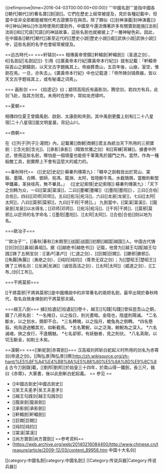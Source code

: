 {{refimprove|time=2016-04-03T00:00:00+00:00}}
'''中國名劍'''是指中國各[[朝代|朝代]]的著名寶[[劍|劍]]。它們在歷史上經常被提及，見於各種記載中，但當中並非全部都能被現代考古證實存在與否。除了類似《[[封神演義|封神演義]]》中[[神仙|神仙]]作法時使用的寶劍外，中國至今還流傳著許多有關寶劍能施[[法術|法術]]和[[咒語|咒語]]的神話故事，這些名劍也就被披上了一層神秘色彩。因此，在中國各[[朝代|朝代]]甚至近代的[[歷史小說|歷史小說]]或[[武俠小說|武俠小說]]中，這些名劍的名字也會經常被提及。

==远古時代==
===轩辕剑===
相傳黃帝曾鑄[[軒轅劍|軒轅劍]]（圣道之剑），《[[名劍記|名劍記]]》引用《[[廣黃帝本行紀|廣黃帝本行紀]]》就有記載：「軒轅帝採首山之銅鑄劍，以天文古字題銘其上。帝崩葬喬山，五百年後，山崩，室空，惟劍在焉。一旦，亦失去」。《廣黃帝本行紀》中也记载道：「帝所铸剑镜鼎器，皆以天文古字题铭其上，或有秘谶之词焉」。

=== 画影剑 ===
《拾遗记》曰；颛顼高阳氏有画影剑，腾空剑，若四方有兵，此剑飞赴，指其方则克。未用时在匣中，常如龙虎啸吟。

==夏朝==

相傳四位夏王曾鑄禹劍、啟劍、太康劍和夾劍。其中禹劍更腹上刻有[[二十八星宿|二十八星宿]]面文明星晨，背記山川。

==商朝==

在《[[列子|列子]]·湯問》內，記載著[[商朝|商朝]]君主為統治天下所用的三把寶劍：[[含光劍|含光]]、[[承影|承影]]（精致优雅之剑）和[[宵練|宵練]]。據書中所述，使用這些名劍，哪怕是一個頑童也能拒千軍萬馬於國門之外。當然，作為一種殺敵工具，劍實際上不會有這麼大的威力的。

==春秋時代==
《[[史記|史記]]·蘇秦列傳第九》：「韓卒之劍戟皆出於冥山、棠谿、墨陽、合賻、鄧師、宛馮、龍淵、太阿，皆陸斷牛馬，水截鵠鴈，當敵則斬堅甲鐵幕，革抉㕹芮，無不畢具。」
《[[史記索隱|史記索隱]]·蘇秦列傳第九》：「天下之剑韩为众，一曰[[棠溪|棠溪]]，二曰[[墨曜|墨曜]]（[[墨阳|墨阳]]），三曰[[合伯|合伯]]，四曰[[邓师|邓师]]，五曰[[宛冯|宛冯]]，六曰[[龙泉|龙泉]]，七曰[[太阿|太阿]]，八曰[[莫邪|莫邪]]，九曰[[干将|干將]]。」
九劍當中，[[棠溪|棠溪]]、[[龍泉劍|龙泉]]以水得名；[[邓师|邓师]]、[[宛冯|宛冯]]、[[干将|干將]]、[[莫邪|莫邪]],以匠师的名字命名；[[墨阳|墨阳]]、[[太阿|太阿]]、[[合伯|合伯]]则以地为名。

===歐冶子===

'''欧冶子'''，[[春秋|春秋]]末期至[[战国|战国]]初期[[越国|越国]]人。中国古代铸[[剑|剑]][[鼻祖|鼻祖]]。据《[[越绝书|越绝书]]》记载，他曾为[[越王勾践|越王勾践]]铸了五柄宝剑：[[湛卢|湛卢]]（仁道之剑）、[[巨闕|巨闕]]、[[勝邪|勝邪]]、[[魚腸|魚腸]]（勇绝之剑）、[[纯钧|纯钧]]（尊贵无双之剑）；为[[楚昭王|楚昭王]]铸了三柄名剑：[[龙渊|龙渊]]（诚信高洁之剑）、[[太阿|太阿]]（威道之剑）、[[工布_(剑)|工布]]。

===干將莫邪===

[[干將莫邪|干將與莫邪]]是中國傳說中的非常著名的兩把名劍，最早出現於春秋時代，取名自捨身煉劍的干將莫邪夫婦。

===越王八劍===
據[[拾遺記|拾遺記]]卷十，越王[[勾踐|勾踐]]曾採昆吾山之銅，鑄了八把名劍：
*一名掩日，以之指日，則光晝暗。金陰也，陰盛則陽滅。
*二名斷水，以之划水，開即不合。
*三名轉魄，以之指月，蟾兔為之倒轉。
*四名懸翦，飛鳥遊過觸其刃，如斬截焉。
*五名驚鯢，以之泛海，鯨鯢為之深入。
*六名滅魂，挾之夜行，不逢魑魅。
*七名卻邪，有妖魅者，見之則伏。
*八名真剛，以切玉斷金，如削土木矣。

==漢朝==
===[[斬蛇劍|赤霄劍]]===
汉高祖刘邦斩白蛇起义时所用的剑名为赤霄剑(帝道之剑)。[[陶弘景|陶弘景]]撰[http://zh.wikisource.org/zh-hant/%E5%8F%A4%E4%BB%8A%E5%88%80%E5%8A%8D%E9%8C%84 古今刀劍錄]載，[[劉邦|劉邦]]於始皇三十四年，於南山得一鐵劍，長三尺，銘曰《赤霄》，大篆書，後以此劍斬白蛇起義。
== 参见 ==
* [[中國古劍史|中國古劍史]]
* [[吴王夫差矛|吴王夫差矛]]
* [[越王勾践剑|越王勾践剑]]
* [[龍泉劍|龍泉劍]]
* [[承影劍|承影劍]]
* [[軒轅劍|軒轅劍]]
* [[巨闕|巨闕]]
* [[纯钧|纯钧]]
* [[棠溪|棠溪]]
* [[尚方寶劍|尚方寶劍]]
==参考资料==
* [https://web.archive.org/web/20140216084400/http://www.chinese.cn/treasure/article/2009-12/03/content_89956.htm 中国十大名剑]


[[category:中國名劍|category:中國名劍]]
[[Category:传说兵器|Category:传说兵器]]
